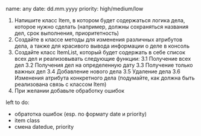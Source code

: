 name: any
date: dd.mm.yyyy
priority: high/medium/low

1. Напишите класс Item, в котором будет содержаться логика дела, которое нужно сделать (например, должны сохраняться названия дел, срок выполнения, приоритетность)
2. Создайте в классе методы для изменения различных атрибутов дела, а также для красивого вывода информации о деле в консоль 
3. Создайте класс ItemList, который будет содержать в себе список всех дел и реализовывать следующие функции: 
3.1 Получение всех дел 
3.2 Получения дел на определенную дату 
3.3 Получение только важных дел
3.4 Добавление нового дела 
3.5 Удаление дела 
3.6 Изменения атрибута конкретного дела (подумайте, как должна быть реализована связь с классом Item)  
4. При желании добавьте обработку ошибок 

left to do:
- обратотка ошибок (esp. по формату date и priority)
- item class
- смена datedue, priority